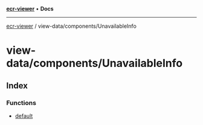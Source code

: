 [**ecr-viewer**](../../../README.md) • **Docs**

***

[ecr-viewer](../../../README.md) / view-data/components/UnavailableInfo

# view-data/components/UnavailableInfo

## Index

### Functions

- [default](functions/default.md)
